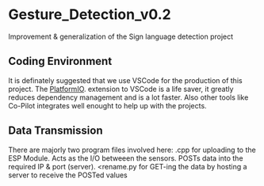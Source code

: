 # Gesture_Detection_v0.2
Improvement &amp; generalization of the Sign language detection project
## Coding Environment
It is definately suggested that we use VSCode for the production of this project.
The [PlatformIO](https://platformio.org/install/ide?install=vscode). extension to VSCode is a life saver, it greatly reduces dependency management and is a lot faster. Also other tools like Co-Pilot integrates well enought to help up with the projects.
## Data Transmission
There are majorly two program files involved here:
<rename>.cpp for uploading to the ESP Module. Acts as the I/O betweeen the sensors. POSTs data into the required IP & port (server).
<rename.py for GET-ing the data by hosting a server to receive the POSTed values
